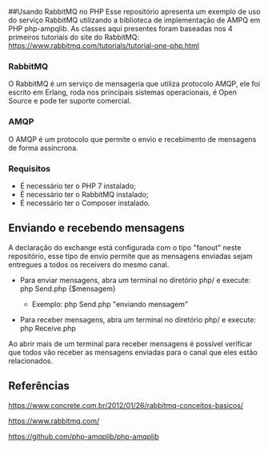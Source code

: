 ##Usando RabbitMQ no PHP
Esse repositório apresenta um exemplo de uso do serviço RabbitMQ utilizando a biblioteca de implementação de AMPQ em PHP php-ampqlib.
As classes aqui presentes foram baseadas nos 4 primeiros tutoriais do site do RabbitMQ: https://www.rabbitmq.com/tutorials/tutorial-one-php.html

### RabbitMQ 
O RabbitMQ é um serviço de mensageria que utiliza protocolo AMQP, ele foi escrito em Erlang, roda nos principais sistemas operacionais, é Open Source e pode ter suporte comercial.

### AMQP
O AMQP é um protocolo que permite o envio e recebimento de mensagens de forma assíncrona.

### Requisitos
*   É necessário ter o PHP 7 instalado;
*   É necessário ter o RabbitMQ instalado;
*   É necessário ter o Composer instalado.

## Enviando e recebendo mensagens

A declaração do exchange está configurada com o tipo "fanout" neste repositório, esse tipo de envio permite que as mensagens enviadas sejam entregues a todos os receivers do mesmo canal.

- Para enviar mensagens, abra um terminal no diretório php/ e execute: php Send.php {$mensagem}
    * Exemplo: php Send.php "enviando mensagem"

- Para receber mensagens, abra um terminal no diretório php/ e execute: php Receive.php

Ao abrir mais de um terminal para receber mensagens é possível verificar que todos vão receber as mensagens enviadas para o canal que eles estão relacionados.

## Referências

https://www.concrete.com.br/2012/01/26/rabbitmq-conceitos-basicos/

https://www.rabbitmq.com/

https://github.com/php-amqplib/php-amqplib

